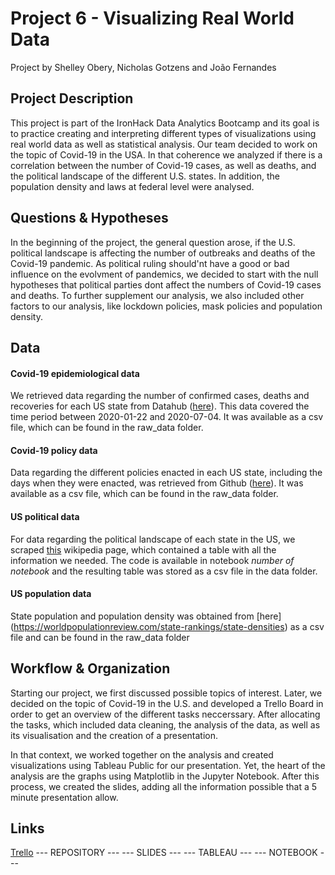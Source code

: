 # Project 6 - Visualizing Real World Data

Project by Shelley Obery, Nicholas Gotzens and João Fernandes

## Project Description

This project is part of the IronHack Data Analytics Bootcamp and its goal is to practice creating and interpreting different types of visualizations using real world data as well as statistical analysis. Our team decided to work on the topic of Covid-19 in the USA.
In that coherence we analyzed if there is a correlation between the number of Covid-19 cases, as well as deaths, and the political landscape of the different U.S. states. In addition, the population density and laws at federal level were analysed.

## Questions & Hypotheses

In the beginning of the project, the general question arose, if the U.S. political landscape is affecting the number of outbreaks and deaths of the Covid-19 pandemic. As political ruling should'nt have a good or bad influence on the evolvment of pandemics, we decided to start with the null hypotheses that political parties dont affect the numbers of Covid-19 cases and deaths. To further supplement our analysis, we also included other factors to our analysis, like lockdown policies, mask policies and population density.

## Data

#### Covid-19 epidemiological data

We retrieved data regarding the number of confirmed cases, deaths and recoveries for each US state from Datahub ([here](https://datahub.io/core/covid-19#resource-covid-19_zip)). This data covered the time period between 2020-01-22 and 2020-07-04. It was available as a csv file, which can be found in the raw_data folder.

#### Covid-19 policy data

Data regarding the different policies enacted in each US state, including the days when they were enacted, was retrieved from Github ([here](https://github.com/COVID19StatePolicy/SocialDistancing/blob/master/data/USstatesCov19distancingpolicy.csv)). It was available as a csv file, which can be found in the raw_data folder.

#### US political data

For data regarding the political landscape of each state in the US, we scraped [this](https://en.wikipedia.org/wiki/Political_party_strength_in_U.S._states) wikipedia page, which contained a table with all the information we needed. The code is available in notebook _number of notebook_ and the resulting table was stored as a csv file in the data folder.

#### US population data

State population and population density was obtained from [here] (https://worldpopulationreview.com/state-rankings/state-densities) as a csv file and can be found in the raw_data folder


## Workflow & Organization

Starting our project, we first discussed possible topics of interest. Later, we decided on the topic of Covid-19 in the U.S. and developed a Trello Board in order to get an overview of the different tasks neccerssary. After allocating the tasks, which included data cleaning, the analysis of the data, as well as its visualisation and the creation of a presentation. 

In that context, we worked together on the analysis and created visualizations using Tableau Public for our presentation. Yet, the heart of the analysis are the graphs using Matplotlib in the Jupyter Notebook. After this process, we created the slides, adding all the information possible that a 5 minute presentation allow. 


## Links

[Trello](https://trello.com/b/vm5KySnv/week-6-project)
--- REPOSITORY ---
--- SLIDES ---
--- TABLEAU ---
--- NOTEBOOK ---
